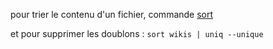 

pour trier le contenu d'un fichier, commande [sort](https://geek-university.com/linux/sort-lines-of-a-text-file/)

et pour supprimer les doublons : `sort wikis | uniq --unique`
